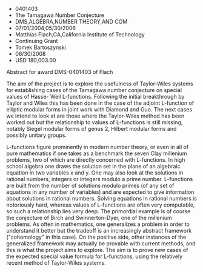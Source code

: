 
* 0401403
* The Tamagawa Number Conjecture
* DMS,ALGEBRA,NUMBER THEORY,AND COM
* 07/01/2004,05/30/2006
* Matthias Flach,CA,California Institute of Technology
* Continuing Grant
* Tomek Bartoszynski
* 06/30/2008
* USD 180,003.00

Abstract for award DMS-0401403 of Flach

The aim of the project is to explore the usefulness of Taylor-Wiles systems for
establishing cases of the Tamagawa number conjecture on special values of Hasse-
Weil L-functions. Following the initial breakthrough by Taylor and Wiles this
has been done in the case of the adjoint L-function of elliptic modular forms in
joint work with Diamond and Guo. The next cases we intend to look at are those
where the Taylor-Wiles method has been worked out but the relationship to values
of L-functions is still missing, notably Siegel modular forms of genus 2,
Hilbert modular forms and possibly unitary groups.

L-functions figure prominently in modern number theory, or even in all of pure
mathematics if one takes as a benchmark the seven Clay millenium problems, two
of which are directly concerned with L-functions. In high school algebra one
draws the solution set in the plane of an algebraic equation in two variables x
and y. One may also look at the solutions in rational numbers, integers or
integers modulo a prime number. L-functions are built from the number of
solutions modulo primes (of any set of equations in any number of variables) and
are expected to give information about solutions in rational numbers. Solving
equations in rational numbers is notoriously hard, whereas values of L-functions
are often very computable, so such a relationship lies very deep. The primordial
example is of course the conjecture of Birch and Swinnerton-Dyer, one of the
millenium problems. As often in mathematics, one generalizes a problem in order
to understand it better but the tradeoff is an increasingly abstract framework
("cohomology" in this case). On the positive side, other instances of the
generalized framework may actually be provable with current methods, and this is
what the project aims to explore. The aim is to prove new cases of the expected
special value formula for L-functions, using the relatively recent method of
Taylor-Wiles systems.


